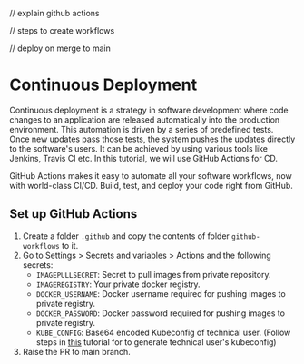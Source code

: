// explain github actions 

// steps to create workflows

// deploy on merge to main

# Continuous Deployment

Continuous deployment is a strategy in software development where code changes to an application are released automatically into the production environment. This automation is driven by a series of predefined tests. Once new updates pass those tests, the system pushes the updates directly to the software's users. It can be achieved by using various tools like Jenkins, Travis CI etc. In this tutorial, we will use GitHub Actions for CD.

GitHub Actions makes it easy to automate all your software workflows, now with world-class CI/CD. Build, test, and deploy your code right from GitHub.

## Set up GitHub Actions

1. Create a folder `.github` and copy the contents of folder `github-workflows` to it.
2. Go to Settings > Secrets and variables > Actions and the following secrets:
    - `IMAGEPULLSECRET`: Secret to pull images from private repository.
    - `IMAGEREGISTRY`: Your private docker registry.
    - `DOCKER_USERNAME`: Docker username required for pushing images to private registry.
    - `DOCKER_PASSWORD`: Docker password required for pushing images to private registry.
    - `KUBE_CONFIG`: Base64 encoded Kubeconfig of technical user. (Follow steps in [this](https://developers.sap.com/tutorials/kyma-create-service-account.html) tutorial for to generate technical user's kubeconfig)
3. Raise the PR to main branch.